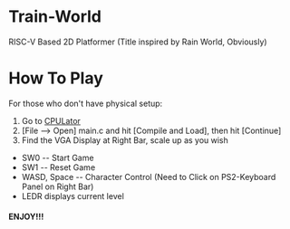 # Train-World
RISC-V Based 2D Platformer (Title inspired by Rain World, Obviously)

# How To Play
For those who don't have physical setup:
1. Go to [CPULator](https://cpulator.01xz.net/?sys=rv32-de1soc)
2. [File --> Open] main.c and hit [Compile and Load], then hit [Continue]
3. Find the VGA Display at Right Bar, scale up as you wish
-  SW0 -- Start Game
-  SW1 -- Reset Game
-  WASD, Space -- Character Control (Need to Click on PS2-Keyboard Panel on Right Bar)
-  LEDR displays current level
#### ENJOY!!!
